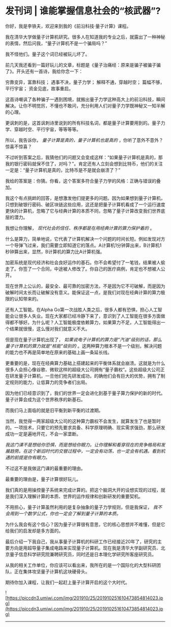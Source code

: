 # 发刊词 | 谁能掌握信息社会的“核武器”?

你好，我是李铁夫，欢迎来到我的《前沿科技·量子计算》课程。

我在清华大学做量子计算机研究。很多人在知道我的专业之后，就露出了一种神秘的表情，然后问我，“量子计算机不是一个骗局吗？”

我不怪他们。量子这个词已经被玩儿坏了。

前几天我还看到一篇好玩儿的文章，标题是《量子治痛经：原来是骗子被骗子骗了》。开头还有一首诗，我给你念一下：

穷靠变异，富靠科技；
遇事不决，量子力学；
解释不通，穿越时空；
篇幅不够，平行宇宙；
资金见底，故事重启。

这首诗嘲讽了各种骗子一遇到困境，就搬出量子力学这种高大上的前沿科技，瞬间解决。让你不明觉厉，不懂也不敢问，充分利用人们对量子力学既神秘又一知半解的心理。

更讽刺的是，这首讽刺诗里说到的所有科技名词，都是量子计算要用到的。量子力学、穿越时空、平行宇宙，等等等等。

所以，我告诉你， *量子计算是真的，量子计算机也是真的* ，你听了意外不意外？惊喜不惊喜？

不过听到答案之后，我猜他们的问题又会变成这样：“如果量子计算机是真的，那我的银行密码就保不住了，对吗？”。肯定还有人立刻会想到比特币，他们的关注一定是：“量子计算机是真的，比特币是不是就会崩溃了？”

我给的答案是：你猜。你看，这个答案多符合量子力学的风格：正确与错误的叠加。

我这个有点挑衅的回答，是想激发他们提更多的问题。因为如果想到量子计算机，只想到破银行密码、破区块链这些应用，这还是把量子计算机看成了一个运行速度更快的计算机，忽略了它与经典计算的本质不同，忽略了量子计算改变我们世界底层的潜力。

我想让你理解， *现代社会的信任、秩序都是在用经典计算的算力保护着的* 。

什么是算力，简单地说，它代表了计算机解决一个问题的时间长短。例如发现对方一个导弹飞过来，我们需要立即知道它的落点。A计算机1分钟算出来，B计算机1秒钟算出来，显然，B计算机的算力比A计算机强。

加密系统是现代经济和社会良好运作的基石。你不会希望付了一笔钱，结果被人偷走了。你签了一个合同，中途被人修改了。你自己的医疗病例，肯定也不想被人公开。

现在世界上公认的，最安全、最可靠的加密方法，不是因为它不可破解，而是因为破解时间太长而让破解没有意义。能保证这一点，是我们对现在经典计算的算力极限的认知带来的。

还有人工智能。在Alpha Go第一次战胜人类之后，很多人都有恐惧，担心人工智能会让很多人失业。现在大家都已经冷静下来了，意识到了人工智能在很多方面做得都不够好。为什么呢？人工智能极度依赖算力，如果算力不足，人工智能得出一个结果就很慢，这么慢对我们就意义不大。

但是现在量子计算机出现了， *如果说电子计算机的算力是“汽油”级别的话，那么量子计算机的算力就是“核能”级别的* 。这两种算力根本不是一个级别，解决问题的能力也不再是简单地在原来的基础上画一条延长线。

更重要的是，现在在经典算力基础上搭建起来的平衡体系就会崩溃。这就是为什么很多人会担心像谷歌、微软这样的超级大公司拥有“量子霸权”。这些超级大公司正在研发量子计算机，一旦他们抢先研发成功，的确他们会有巨大的优势，拥有了制定规则的能力，让低算力的竞争者们出局。

因为他们已经意识到了，我们的世界一定会进化到基于量子算力保护的新的时代。量子计算会成为这个世界秩序的新基石。

而我们马上面临的就是旧平衡到新平衡的过渡期。

当然，我觉得一两家超级大公司的这种算力霸权不会发生，就算发生了也是暂时的。一项技术，只要它的预先要求具备、科学原理明确、现实需求强劲，那么研发成功一定是遍地开花，不会一家垄断。

 *我这门课不是想给你恐惧，而是想给你眼力。让你理解和看穿现在的竞争格局和发展趋势。在这个新旧时代的交替过程中，一定会有动荡，也一定会有机遇。看到机遇的前提是你有眼力。*

不过这不是我做这门课的最重要的理由。

最重要的理由是，量子计算很好玩儿。

我们真的是用操控量子系统来完成计算的。把这个脑洞大开的设想实现的过程，就是我们深入理解计算的本质、世界的运作规律和创新研发的重要契机。

不用担心，量子计算虽然利用的是复杂抽象的量子力学规则，但是我保证， *我不会用到一个数学公式，你也一定会了解到量子计算的本质。*

为什么我会有这个信心？因为量子计算很有意思，它的核心思想并不难懂，但是它给我们的启发却是多方面的。

最后介绍一下我自己，我从事量子计算机的科研工作已经接近20年了，研究的主要方向是用超导量子集成电路来实现量子计算机。现在我是清华大学副研究员、北京量子信息科学研究院兼聘研究员，同时还是日本理化学研究所客座研究员。

从我的相关工作单位，你应该可以看出来，我所在的是一个国际化的大型科研团队，正在集体攻坚量子计算机这块硬骨头。

期待你加入课程，让我们一起赶上量子计算开启的这个大时代。

![https://piccdn3.umiwi.com/img/201910/25/201910251610473854814023.jpg](https://piccdn3.umiwi.com/img/201910/25/201910251610473854814023.jpg)

---
